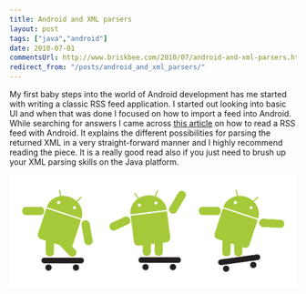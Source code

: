 ```yaml
---
title: Android and XML parsers
layout: post
tags: ["java","android"]
date: 2010-07-01
commentsUrl: http://www.briskbee.com/2010/07/android-and-xml-parsers.html#comment-form
redirect_from: "/posts/android_and_xml_parsers/"
---
```


My first baby steps into the world of Android development has me started with writing a classic RSS feed application. I started out looking into basic UI and when that was done I focused on how to import a feed into Android. While searching for answers I came across [this article](http://www.ibm.com/developerworks/opensource/library/x-android/index.html) on how to read a RSS feed with Android. It explains the different possibilities for parsing the returned XML in a very straight-forward manner and I highly recommend reading the piece. It is a really good read also if you just need to brush up your XML parsing skills on the Java platform.

![](/posts/android_and_xml_parsers/androids.gif)
